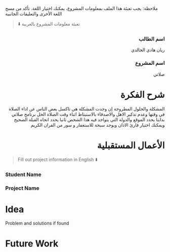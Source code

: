 
ملاحظة: يجب تعبئة هذا الملف بمعلومات المشروع، يمكنك اختيار اللغة. تأكد من مسح اللغة الأخرى والتعليقات الجانبية 
> ⬇️ تعبئة معلومات المشروع بالعربية  

<div dir="rtl">
  
### اسم الطالب
ريان هادي الخالدي 


### اسم المشروع
صلاتي 


# شرح الفكرة
المشكلة والحلول المطروحة إن وجدت
المشكلة هي تاكسل بعض الناس عن اداء الصلاة في وقتها وعدم تذكير الاهل والاصدقاء بالاستيثاظ اثناء وقت الصلاة 
الحل برنامج صلاتي بدايتا يحدد الموقع والدولة التي يتواجد فيه هذا الشخص ثانبا يحدد اتجاه القبلة الصحيح ويمكنك اختيار قارئ الاذان ويوجد سبحة للاستغفار و سور من القران الكريم 


# الأعمال المستقبلية


</div>

> Fill out project information in English ⬇️
### Student Name


### Project Name

# Idea
Problem and solutions if found 


# Future Work 


